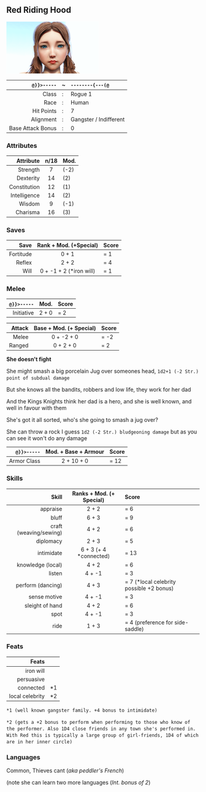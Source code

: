 ## Red Riding Hood

![](RedRidingHood/unhooded_smaller.png)

`@}}>-----` | ~ | `--------{---(@`
---: | --- | :--- 
Class | : | Rogue 1
Race | : | Human
Hit Points | : | 7
Alignment | : | Gangster / Indifferent
Base Attack Bonus | : | 0

### Attributes
| Attribute | n/18 | Mod. |
| ---: | :---: | :--- |
| Strength | 7 | (-2) |
| Dexterity | 14 | (2) |
| Constitution | 12 | (1) |
| Intelligence | 14 | (2) |
| Wisdom |9 | (-1) |
| Charisma | 16 | (3) |

### Saves
| Save | Rank + Mod. (+Special) | Score |
| ---: | :---: | :--- |
| Fortitude | 0 + 1 | = 1 |
| Reflex | 2 + 2 | = 4 |
| Will | 0 + -1 + 2 (*iron will) | = 1 |

### Melee
| `@}}>-----` | Mod. | Score |
| ---: | :---: | :--- |
| Initiative | 2 + 0 | = 2 |


| Attack | Base + Mod. (+ Special) | Score |
| ---: | :---: | :--- |
| Melee | 0 + -2 + 0 | = -2 |
| Ranged |	0 + 2 + 0 | = 2 |

**She doesn't fight**

She might smash a big porcelain Jug over someones head, `1d2+1 (-2 Str.) point of subdual damage`

But she knows all the bandits, robbers and low life, they work for her dad

And the Kings Knights think her dad is a hero, and she is well known, and well in favour with them

She's got it all sorted, who's she going to smash a jug over?

She can throw a rock I guess `1d2 (-2 Str.) bludgeoning damage` but as you can see it won't do any damage

 `@}}>-----` | Mod. + Base + Armour | Score
  ---: | :---: | :---
Armor Class | 2 + 10 + 0 | = 12

### Skills
| Skill | Ranks + Mod. (+ Special) | Score |
| ---: | :---: | :--- |
| appraise | 2 + 2 | = 6 |
| bluff | 6 + 3 | = 9 |
| craft (weaving/sewing) | 4 + 2 | = 6 |
| diplomacy | 2 + 3 | = 5 |
| intimidate | 6 + 3 (+ 4 *connected) | = 13 |
| knowledge (local) | 4 + 2 | = 6 |
| listen | 4 + -1 | = 3 |
| perform (dancing) | 4 + 3 | = 7 (*local celebrity possible +2 bonus) |
| sense motive | 4 + -1 | = 3 |
| sleight of hand | 4 + 2 | = 6 |
| spot | 4 + -1 | = 3 |
| ride | 1 + 3 | = 4 (preference for side-saddle) |

### Feats
| Feats | |
| ---: | :--- | 
| iron will | |
| persuasive | |
| connected | *1 |
| local celebrity | *2 |

`*1 (well known gangster family. +4 bonus to intimidate)`

`*2 (gets a +2 bonus to perform when performing to those who know of the performer. Also 1D4 close friends in any town she's performed in. With Red this is typically a large group of girl-friends, 1D4 of which are in her inner circle)`

### Languages
Common, Thieves cant (*aka peddler's French*)

(note she can learn two more languages (*Int. bonus of 2*)
